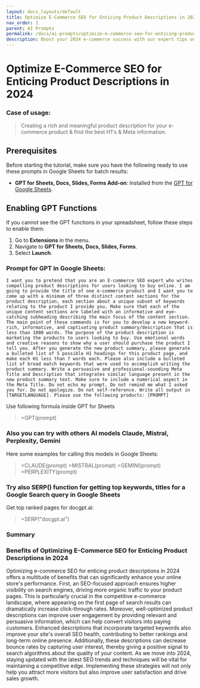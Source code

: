 ```yaml
---
layout: docs_layouts/default
title: Optimize E-Commerce SEO for Enticing Product Descriptions in 2024
nav_order: 1
parent: AI Prompts
permalink: /docs/ai-prompts/optimize-e-commerce-seo-for-enticing-product-descriptions-in-2024
description: Boost your 2024 e-commerce success with our expert tips on optimizing product descriptions for SEO. Attract more customers with enticing, keyword-rich content that enhances your search engine ranking and drives sales. Don't miss out on these essential strategies!
---
```


# Optimize E-Commerce SEO for Enticing Product Descriptions in 2024

### Case of usage:
> Creating a rich and meaningful product description for your e-commerce product & find the best H1's & Meta information.

## Prerequisites

Before starting the tutorial, make sure you have the following ready to use these prompts in Google Sheets for batch results:

- **GPT for Sheets, Docs, Slides, Forms Add-on**: Installed from the [GPT for Google Sheets](https://workspace.google.com/u/0/marketplace/app/gpt_for_sheets_docs_forms_slides/466607203252).

## Enabling GPT Functions

If you cannot see the GPT functions in your spreadsheet, follow these steps to enable them:

1. Go to **Extensions** in the menu.
2. Navigate to **GPT for Sheets, Docs, Slides, Forms**.
3. Select **Launch**.


### Prompt for GPT in Google Sheets:
```shell
I want you to pretend that you are an E-commerce SEO expert who writes compelling product descriptions for users looking to buy online. I am going to provide the title of one e-commerce product and I want you to come up with a minimum of three distinct content sections for the product description, each section about a unique subset of keywords relating to the product I provide you. Make sure that each of the unique content sections are labeled with an informative and eye-catching subheading describing the main focus of the content section. The main point of these commands is for you to develop a new keyword-rich, informative, and captivating product summary/description that is less than 1000 words. The purpose of the product description is marketing the products to users looking to buy. Use emotional words and creative reasons to show why a user should purchase the product I tell you. After you generate the new product summary, please generate a bulleted list of 5 possible H1 headings for this product page, and make each H1 less than 7 words each. Please also include a bulleted list of broad match keywords that were used to accomplish writing the product summary. Write a persuasive and professional-sounding Meta Title and Description that integrates similar language present in the new product summary text. Make sure to include a numerical aspect in the Meta Title. Do not echo my prompt. Do not remind me what I asked you for. Do not apologize. Do not self-reference. Write all output in [TARGETLANGUAGE]. Please use the following products: [PROMPT]
```

Use following formula inside GPT for Sheets
> =GPT(prompt)

### Also you can try with others AI models Claude, Mistral, Perplexity, Gemini
Here some examples for calling this models in Google Sheets:

> =CLAUDE(prompt)
> =MISTRAL(prompt)
> =GEMINI(prompt)
> =PERPLEXITY(prompt)


### Try also SERP() function for getting top keywords, titles for a Google Search query in Google Sheets

Get top ranked pages for docgpt.ai:

> =SERP("docgpt.ai")



### Summary
### Benefits of Optimizing E-Commerce SEO for Enticing Product Descriptions in 2024

Optimizing e-commerce SEO for enticing product descriptions in 2024 offers a multitude of benefits that can significantly enhance your online store's performance. First, an SEO-focused approach ensures higher visibility on search engines, driving more organic traffic to your product pages. This is particularly crucial in the competitive e-commerce landscape, where appearing on the first page of search results can dramatically increase click-through rates. Moreover, well-optimized product descriptions can improve user engagement by providing relevant and persuasive information, which can help convert visitors into paying customers. Enhanced descriptions that incorporate targeted keywords also improve your site's overall SEO health, contributing to better rankings and long-term online presence. Additionally, these descriptions can decrease bounce rates by capturing user interest, thereby giving a positive signal to search algorithms about the quality of your content. As we move into 2024, staying updated with the latest SEO trends and techniques will be vital for maintaining a competitive edge. Implementing these strategies will not only help you attract more visitors but also improve user satisfaction and drive sales growth.
